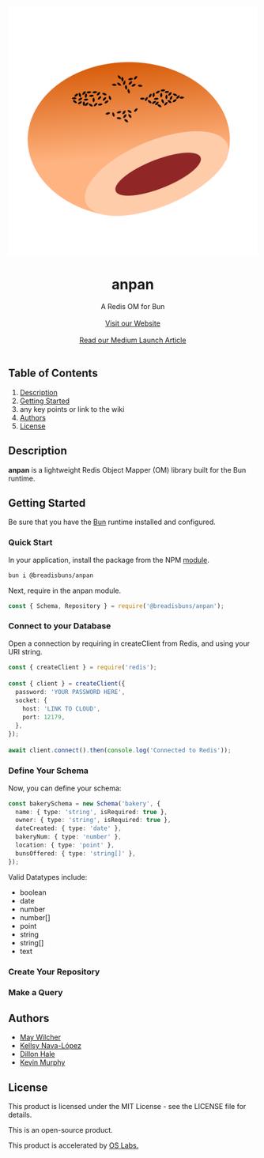 <!-- <div align="center">
  <img style="width: 70%" src="./assets/anpan-logo.png" alt="anpan logo">
</div> -->

![anpan logo](https://raw.githubusercontent.com/oslabs-beta/anpan/dev/assets/anpan-logo.png 'anpan logo')

<h1 align="center">anpan</h1>

<div align="center">A Redis OM for Bun</div>
<br>
<div align="center"><a href="">Visit our Website</a></div>
<br>
<div align="center"><a href="">Read our Medium Launch Article</a></div>
<br>

## Table of Contents

1. [Description](#description)
2. [Getting Started](#get-started)
3. any key points or link to the wiki
4. [Authors](#authors)
5. [License](#license)

## <a name='description'></a> Description

<strong>anpan</strong> is a lightweight Redis Object Mapper (OM) library built for the Bun runtime.

## <a name='get-started'></a> Getting Started
Be sure that you have the [Bun](https://bun.sh/docs/installation) runtime installed and configured.

### Quick Start
In your application, install the package from the NPM [module](https://www.npmjs.com/package/@breadisbuns/anpan).
```bash
bun i @breadisbuns/anpan
```
Next, require in the anpan module.
```typescript
const { Schema, Repository } = require('@breadisbuns/anpan');
```

### Connect to your Database
Open a connection by requiring in createClient from Redis, and using your URI string.
```typescript
const { createClient } = require('redis');

const { client } = createClient({
  password: 'YOUR PASSWORD HERE',
  socket: {
    host: 'LINK TO CLOUD',
    port: 12179,
  },
});

await client.connect().then(console.log('Connected to Redis'));
```

### Define Your Schema
Now, you can define your schema: 
```typescript
const bakerySchema = new Schema('bakery', {
  name: { type: 'string', isRequired: true },
  owner: { type: 'string', isRequired: true },
  dateCreated: { type: 'date' },
  bakeryNum: { type: 'number' },
  location: { type: 'point' },
  bunsOffered: { type: 'string[]' },
});
```
Valid Datatypes include:
- boolean
- date
- number
- number[]
- point
- string
- string[]
- text

### Create Your Repository

### Make a Query

## <a name='authors'></a> Authors

- [May Wilcher](https://github.com/rehcliw)
- [Kellsy Nava-López](https://github.com/kelsIam)
- [Dillon Hale](https://github.com/HailsD)
- [Kevin Murphy](https://github.com/murph212)

## <a name='license'></a> License

This product is licensed under the MIT License - see the LICENSE file for details.

This is an open-source product.

This product is accelerated by <a href="https://opensourcelabs.io/">OS Labs.</a>
